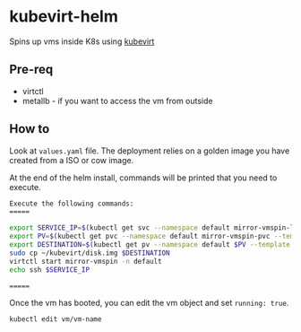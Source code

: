 # kubevirt-helm

Spins up vms inside K8s using [kubevirt](https://kubevirt.io)

## Pre-req
- virtctl
- metallb - if you want to access the vm from outside

## How to
Look at `values.yaml` file.
The deployment relies on a golden image you have created from a ISO or cow image.

At the end of the helm install, commands will be printed that you need to execute.
```bash
Execute the following commands:
=====

export SERVICE_IP=$(kubectl get svc --namespace default mirror-vmspin-lb --template "{{ range (index .status.loadBalancer.ingress 0) }}{{.}}{{ end }}")
export PV=$(kubectl get pvc --namespace default mirror-vmspin-pvc --template "{{ .spec.volumeName }}")
export DESTINATION=$(kubectl get pv --namespace default $PV --template "{{ .spec.hostPath.path }}")
sudo cp ~/kubevirt/disk.img $DESTINATION
virtctl start mirror-vmspin -n default
echo ssh $SERVICE_IP

=====
```

Once the vm has booted, you can edit the vm object and set `running: true`.

```
kubectl edit vm/vm-name
```
